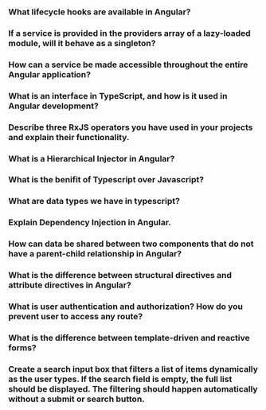 ### What lifecycle hooks are available in Angular?

### If a service is provided in the providers array of a lazy-loaded module, will it behave as a singleton?

### How can a service be made accessible throughout the entire Angular application?

### What is an interface in TypeScript, and how is it used in Angular development?

### Describe three RxJS operators you have used in your projects and explain their functionality.

### What is a Hierarchical Injector in Angular?

### What is the benifit of Typescript over Javascript?

### What are data types we have in typescript?

### Explain Dependency Injection in Angular.

### How can data be shared between two components that do not have a parent-child relationship in Angular?

### What is the difference between structural directives and attribute directives in Angular?

### What is user authentication and authorization? How do you prevent user to access any route?

### What is the difference between template-driven and reactive forms?

### Create a search input box that filters a list of items dynamically as the user types. If the search field is empty, the full list should be displayed. The filtering should happen automatically without a submit or search button.

